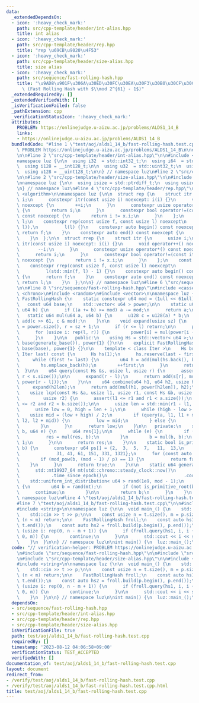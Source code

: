 ```yaml
---
data:
  _extendedDependsOn:
  - icon: ':heavy_check_mark:'
    path: src/cpp-template/header/int-alias.hpp
    title: int alias
  - icon: ':heavy_check_mark:'
    path: src/cpp-template/header/rep.hpp
    title: "rep \u69CB\u9020\u4F53"
  - icon: ':heavy_check_mark:'
    path: src/cpp-template/header/size-alias.hpp
    title: size alias
  - icon: ':heavy_check_mark:'
    path: src/sequence/fast-rolling-hash.hpp
    title: "\u9AD8\u901F\u306A\u30ED\u30FC\u30EA\u30F3\u30B0\u30CF\u30C3\u30B7\u30E5\
      \ (Fast Rolling Hash with $\\mod 2^{61} - 1$)"
  _extendedRequiredBy: []
  _extendedVerifiedWith: []
  _isVerificationFailed: false
  _pathExtension: cpp
  _verificationStatusIcon: ':heavy_check_mark:'
  attributes:
    PROBLEM: https://onlinejudge.u-aizu.ac.jp/problems/ALDS1_14_B
    links:
    - https://onlinejudge.u-aizu.ac.jp/problems/ALDS1_14_B
  bundledCode: "#line 1 \"test/aoj/alds1_14_b/fast-rolling-hash.test.cpp\"\n// verification-helper:\
    \ PROBLEM https://onlinejudge.u-aizu.ac.jp/problems/ALDS1_14_B\n\n#line 2 \"src/sequence/fast-rolling-hash.hpp\"\
    \n\n#line 2 \"src/cpp-template/header/int-alias.hpp\"\n\n#include <cstdint>\n\n\
    namespace luz {\n\n  using i32  = std::int32_t;\n  using i64  = std::int64_t;\n\
    \  using i128 = __int128_t;\n\n  using u32  = std::uint32_t;\n  using u64  = std::uint64_t;\n\
    \  using u128 = __uint128_t;\n\n} // namespace luz\n#line 2 \"src/cpp-template/header/rep.hpp\"\
    \n\n#line 2 \"src/cpp-template/header/size-alias.hpp\"\n\n#include <cstddef>\n\
    \nnamespace luz {\n\n  using isize = std::ptrdiff_t;\n  using usize = std::size_t;\n\
    \n} // namespace luz\n#line 4 \"src/cpp-template/header/rep.hpp\"\n\n#include\
    \ <algorithm>\n\nnamespace luz {\n\n  struct rep {\n    struct itr {\n      usize\
    \ i;\n      constexpr itr(const usize i) noexcept: i(i) {}\n      void operator++()\
    \ noexcept {\n        ++i;\n      }\n      constexpr usize operator*() const noexcept\
    \ {\n        return i;\n      }\n      constexpr bool operator!=(const itr x)\
    \ const noexcept {\n        return i != x.i;\n      }\n    };\n    const itr f,\
    \ l;\n    constexpr rep(const usize f, const usize l) noexcept\n        : f(std::min(f,\
    \ l)),\n          l(l) {}\n    constexpr auto begin() const noexcept {\n     \
    \ return f;\n    }\n    constexpr auto end() const noexcept {\n      return l;\n\
    \    }\n  };\n\n  struct rrep {\n    struct itr {\n      usize i;\n      constexpr\
    \ itr(const usize i) noexcept: i(i) {}\n      void operator++() noexcept {\n \
    \       --i;\n      }\n      constexpr usize operator*() const noexcept {\n  \
    \      return i;\n      }\n      constexpr bool operator!=(const itr x) const\
    \ noexcept {\n        return i != x.i;\n      }\n    };\n    const itr f, l;\n\
    \    constexpr rrep(const usize f, const usize l) noexcept\n        : f(l - 1),\n\
    \          l(std::min(f, l) - 1) {}\n    constexpr auto begin() const noexcept\
    \ {\n      return f;\n    }\n    constexpr auto end() const noexcept {\n     \
    \ return l;\n    }\n  };\n\n} // namespace luz\n#line 6 \"src/sequence/fast-rolling-hash.hpp\"\
    \n\n#line 8 \"src/sequence/fast-rolling-hash.hpp\"\n#include <cassert>\n#include\
    \ <chrono>\n#include <random>\n#include <vector>\n\nnamespace luz {\n\n  class\
    \ FastRollingHash {\n    static constexpr u64 mod = (1ull << 61ull) - 1;\n\n \
    \   const u64 base;\n    std::vector< u64 > power;\n\n    static u64 add(u64 a,\
    \ u64 b) {\n      if ((a += b) >= mod) a -= mod;\n      return a;\n    }\n\n \
    \   static u64 mul(u64 a, u64 b) {\n      u128 c = u128(a) * b;\n      return\
    \ add(c >> 61, c & mod);\n    }\n\n    void expand(usize sz) {\n      usize l\
    \ = power.size(), r = sz + 1;\n      if (r <= l) return;\n\n      power.resize(r);\n\
    \      for (usize i: rep(l, r)) {\n        power[i] = mul(power[i - 1], base);\n\
    \      }\n    }\n\n   public:\n    using Hs = std::vector< u64 >;\n\n    FastRollingHash():\
    \ base(generate_base()), power{1} {}\n\n    explicit FastRollingHash(u64 base):\
    \ base(base), power{1} {}\n\n    template < class Iter >\n    Hs build(Iter first,\
    \ Iter last) const {\n      Hs hs(1);\n      hs.reserve(last - first + 1);\n \
    \     while (first != last) {\n        u64 h = add(mul(hs.back(), base), *first);\n\
    \        hs.emplace_back(h);\n        ++first;\n      }\n      return hs;\n  \
    \  }\n\n    u64 query(const Hs &s, usize l, usize r) {\n      assert(l <= r and\
    \ r < s.size());\n\n      expand(r - l);\n      return add(s[r], mod - mul(s[l],\
    \ power[r - l]));\n    }\n\n    u64 combine(u64 h1, u64 h2, usize h2len) {\n \
    \     expand(h2len);\n      return add(mul(h1, power[h2len]), h2);\n    }\n\n\
    \    usize lcp(const Hs &a, usize l1, usize r1, const Hs &b, usize l2,\n     \
    \         usize r2) {\n      assert(l1 <= r1 and r1 < a.size());\n      assert(l2\
    \ <= r2 and r2 < b.size());\n\n      usize len = std::min(r1 - l1, r2 - l2);\n\
    \      usize low = 0, high = len + 1;\n\n      while (high - low > 1) {\n    \
    \    usize mid = (low + high) / 2;\n        if (query(a, l1, l1 + mid) == query(b,\
    \ l2, l2 + mid)) {\n          low = mid;\n        } else {\n          high = mid;\n\
    \        }\n      }\n      return low;\n    }\n\n   private:\n    static u64 mod_pow(u64\
    \ b, u64 e) {\n      u64 res{1};\n\n      while (e) {\n        if (e & 1) {\n\
    \          res = mul(res, b);\n        }\n        b = mul(b, b);\n        e >>=\
    \ 1;\n      }\n\n      return res;\n    }\n\n    static bool is_primitive_root(u64\
    \ b) {\n      constexpr u64 ps[] = {2,  3,  5,  7,   11,  13,\n              \
    \              31, 41, 61, 151, 331, 1321};\n      for (const auto &p: ps) {\n\
    \        if (mod_pow(b, (mod - 1) / p) == 1) {\n          return false;\n    \
    \    }\n      }\n      return true;\n    }\n\n    static u64 generate_base() {\n\
    \      std::mt19937_64 mt(std::chrono::steady_clock::now()\n                 \
    \            .time_since_epoch()\n                             .count());\n  \
    \    std::uniform_int_distribution< u64 > rand(1e9, mod - 1);\n      while (true)\
    \ {\n        u64 b = rand(mt);\n        if (not is_primitive_root(b)) {\n    \
    \      continue;\n        }\n\n        return b;\n      }\n    }\n  };\n\n} //\
    \ namespace luz\n#line 4 \"test/aoj/alds1_14_b/fast-rolling-hash.test.cpp\"\n\n\
    #line 7 \"test/aoj/alds1_14_b/fast-rolling-hash.test.cpp\"\n\n#include <iostream>\n\
    #include <string>\n\nnamespace luz {\n\n  void main_() {\n    std::string t, p;\n\
    \    std::cin >> t >> p;\n\n    const usize n = t.size(), m = p.size();\n    if\
    \ (n < m) return;\n\n    FastRollingHash froll;\n    const auto hs1 = froll.build(t.begin(),\
    \ t.end());\n    const auto hs2 = froll.build(p.begin(), p.end());\n\n    for\
    \ (usize i: rep(0, n - m + 1)) {\n      if (froll.query(hs1, i, i + m) != froll.query(hs2,\
    \ 0, m)) {\n        continue;\n      }\n\n      std::cout << i << std::endl;\n\
    \    }\n  }\n\n} // namespace luz\n\nint main() {\n  luz::main_();\n}\n"
  code: "// verification-helper: PROBLEM https://onlinejudge.u-aizu.ac.jp/problems/ALDS1_14_B\n\
    \n#include \"src/sequence/fast-rolling-hash.hpp\"\n\n#include \"src/cpp-template/header/rep.hpp\"\
    \n#include \"src/cpp-template/header/size-alias.hpp\"\n\n#include <iostream>\n\
    #include <string>\n\nnamespace luz {\n\n  void main_() {\n    std::string t, p;\n\
    \    std::cin >> t >> p;\n\n    const usize n = t.size(), m = p.size();\n    if\
    \ (n < m) return;\n\n    FastRollingHash froll;\n    const auto hs1 = froll.build(t.begin(),\
    \ t.end());\n    const auto hs2 = froll.build(p.begin(), p.end());\n\n    for\
    \ (usize i: rep(0, n - m + 1)) {\n      if (froll.query(hs1, i, i + m) != froll.query(hs2,\
    \ 0, m)) {\n        continue;\n      }\n\n      std::cout << i << std::endl;\n\
    \    }\n  }\n\n} // namespace luz\n\nint main() {\n  luz::main_();\n}\n"
  dependsOn:
  - src/sequence/fast-rolling-hash.hpp
  - src/cpp-template/header/int-alias.hpp
  - src/cpp-template/header/rep.hpp
  - src/cpp-template/header/size-alias.hpp
  isVerificationFile: true
  path: test/aoj/alds1_14_b/fast-rolling-hash.test.cpp
  requiredBy: []
  timestamp: '2023-08-12 04:06:58+09:00'
  verificationStatus: TEST_ACCEPTED
  verifiedWith: []
documentation_of: test/aoj/alds1_14_b/fast-rolling-hash.test.cpp
layout: document
redirect_from:
- /verify/test/aoj/alds1_14_b/fast-rolling-hash.test.cpp
- /verify/test/aoj/alds1_14_b/fast-rolling-hash.test.cpp.html
title: test/aoj/alds1_14_b/fast-rolling-hash.test.cpp
---
```

